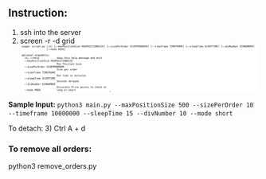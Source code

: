 ## Instruction:
1) ssh into the server
2) screen -r -d grid
![Screenshot](ss.png)

**Sample Input:**
```python3 main.py --maxPositionSize 500 --sizePerOrder 10 --timeframe 10000000 --sleepTime 15 --divNumber 10 --mode short```

To detach:
3) Ctrl A + d


### To remove all orders:
python3 remove_orders.py